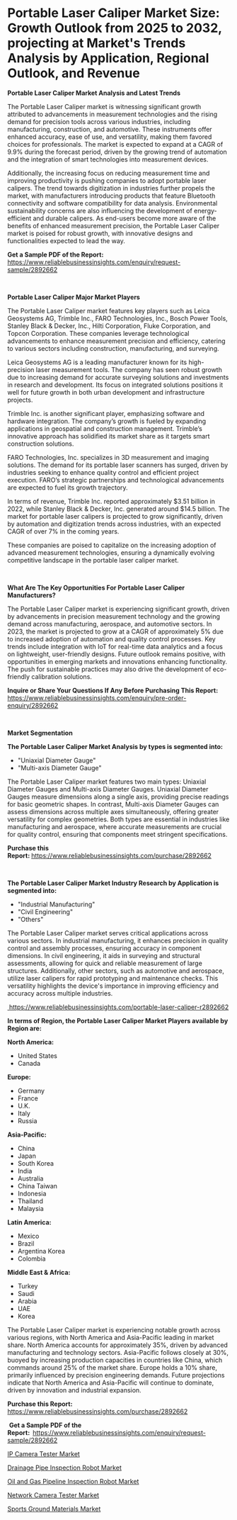 <p><h1>Portable Laser Caliper Market Size: Growth Outlook from 2025 to 2032, projecting at Market's Trends Analysis by Application, Regional Outlook, and Revenue</h1></p><p><strong>Portable Laser Caliper Market Analysis and Latest Trends</strong></p>
<p><p>The Portable Laser Caliper market is witnessing significant growth attributed to advancements in measurement technologies and the rising demand for precision tools across various industries, including manufacturing, construction, and automotive. These instruments offer enhanced accuracy, ease of use, and versatility, making them favored choices for professionals. The market is expected to expand at a CAGR of 9.9% during the forecast period, driven by the growing trend of automation and the integration of smart technologies into measurement devices. </p><p>Additionally, the increasing focus on reducing measurement time and improving productivity is pushing companies to adopt portable laser calipers. The trend towards digitization in industries further propels the market, with manufacturers introducing products that feature Bluetooth connectivity and software compatibility for data analysis. Environmental sustainability concerns are also influencing the development of energy-efficient and durable calipers. As end-users become more aware of the benefits of enhanced measurement precision, the Portable Laser Caliper market is poised for robust growth, with innovative designs and functionalities expected to lead the way.</p></p>
<p><strong>Get a Sample PDF of the Report:&nbsp;</strong> <a href="https://www.reliablebusinessinsights.com/enquiry/request-sample/2892662?utm_campaign=1106&utm_medium=2&utm_source=Github&utm_content=ia&utm_term=15032025&utm_id=portable-laser-caliper">https://www.reliablebusinessinsights.com/enquiry/request-sample/2892662</a></p>
<p>&nbsp;</p>
<p><strong>Portable Laser Caliper Major Market Players</strong></p>
<p><p>The Portable Laser Caliper market features key players such as Leica Geosystems AG, Trimble Inc., FARO Technologies, Inc., Bosch Power Tools, Stanley Black & Decker, Inc., Hilti Corporation, Fluke Corporation, and Topcon Corporation. These companies leverage technological advancements to enhance measurement precision and efficiency, catering to various sectors including construction, manufacturing, and surveying.</p><p>Leica Geosystems AG is a leading manufacturer known for its high-precision laser measurement tools. The company has seen robust growth due to increasing demand for accurate surveying solutions and investments in research and development. Its focus on integrated solutions positions it well for future growth in both urban development and infrastructure projects.</p><p>Trimble Inc. is another significant player, emphasizing software and hardware integration. The company’s growth is fueled by expanding applications in geospatial and construction management. Trimble’s innovative approach has solidified its market share as it targets smart construction solutions.</p><p>FARO Technologies, Inc. specializes in 3D measurement and imaging solutions. The demand for its portable laser scanners has surged, driven by industries seeking to enhance quality control and efficient project execution. FARO’s strategic partnerships and technological advancements are expected to fuel its growth trajectory.</p><p>In terms of revenue, Trimble Inc. reported approximately $3.51 billion in 2022, while Stanley Black & Decker, Inc. generated around $14.5 billion. The market for portable laser calipers is projected to grow significantly, driven by automation and digitization trends across industries, with an expected CAGR of over 7% in the coming years. </p><p>These companies are poised to capitalize on the increasing adoption of advanced measurement technologies, ensuring a dynamically evolving competitive landscape in the portable laser caliper market.</p></p>
<p>&nbsp;</p>
<p><strong>What Are The Key Opportunities For Portable Laser Caliper Manufacturers?</strong></p>
<p><p>The Portable Laser Caliper market is experiencing significant growth, driven by advancements in precision measurement technology and the growing demand across manufacturing, aerospace, and automotive sectors. In 2023, the market is projected to grow at a CAGR of approximately 5% due to increased adoption of automation and quality control processes. Key trends include integration with IoT for real-time data analytics and a focus on lightweight, user-friendly designs. Future outlook remains positive, with opportunities in emerging markets and innovations enhancing functionality. The push for sustainable practices may also drive the development of eco-friendly calibration solutions.</p></p>
<p><strong>Inquire or Share Your Questions If Any Before Purchasing This Report:</strong> <a href="https://www.reliablebusinessinsights.com/enquiry/pre-order-enquiry/2892662?utm_campaign=1106&utm_medium=2&utm_source=Github&utm_content=ia&utm_term=15032025&utm_id=portable-laser-caliper">https://www.reliablebusinessinsights.com/enquiry/pre-order-enquiry/2892662</a></p>
<p>&nbsp;</p>
<p><strong>Market Segmentation</strong></p>
<p><strong>The Portable Laser Caliper Market Analysis by types is segmented into:</strong></p>
<p><ul><li>"Uniaxial Diameter Gauge"</li><li>"Multi-axis Diameter Gauge"</li></ul></p>
<p><p>The Portable Laser Caliper market features two main types: Uniaxial Diameter Gauges and Multi-axis Diameter Gauges. Uniaxial Diameter Gauges measure dimensions along a single axis, providing precise readings for basic geometric shapes. In contrast, Multi-axis Diameter Gauges can assess dimensions across multiple axes simultaneously, offering greater versatility for complex geometries. Both types are essential in industries like manufacturing and aerospace, where accurate measurements are crucial for quality control, ensuring that components meet stringent specifications.</p></p>
<p><strong>Purchase this Report:&nbsp;</strong><a href="https://www.reliablebusinessinsights.com/purchase/2892662?utm_campaign=1106&utm_medium=2&utm_source=Github&utm_content=ia&utm_term=15032025&utm_id=portable-laser-caliper">https://www.reliablebusinessinsights.com/purchase/2892662</a></p>
<p>&nbsp;</p>
<p><strong>The Portable Laser Caliper Market Industry Research by Application is segmented into:</strong></p>
<p><ul><li>"Industrial Manufacturing"</li><li>"Civil Engineering"</li><li>"Others"</li></ul></p>
<p><p>The Portable Laser Caliper market serves critical applications across various sectors. In industrial manufacturing, it enhances precision in quality control and assembly processes, ensuring accuracy in component dimensions. In civil engineering, it aids in surveying and structural assessments, allowing for quick and reliable measurement of large structures. Additionally, other sectors, such as automotive and aerospace, utilize laser calipers for rapid prototyping and maintenance checks. This versatility highlights the device's importance in improving efficiency and accuracy across multiple industries.</p></p>
<p><a href="https://www.reliablebusinessinsights.com/portable-laser-caliper-r2892662?utm_campaign=1106&utm_medium=2&utm_source=Github&utm_content=ia&utm_term=15032025&utm_id=portable-laser-caliper">&nbsp;https://www.reliablebusinessinsights.com/portable-laser-caliper-r2892662</a></p>
<p><strong>In terms of Region, the Portable Laser Caliper Market Players available by Region are:</strong></p>
<p>
    <p> <strong> North America: </strong>
        <ul>
            <li>United States</li>
            <li>Canada</li>
        </ul>
        </p> 
    <p> <strong> Europe: </strong>
        <ul>
            <li>Germany</li>
            <li>France</li>
            <li>U.K.</li>
            <li>Italy</li>
            <li>Russia</li>
        </ul>
        </p> 
    <p> <strong> Asia-Pacific: </strong>
        <ul>
            <li>China</li>
            <li>Japan</li>
            <li>South Korea</li>
            <li>India</li>
            <li>Australia</li>
            <li>China Taiwan</li>
            <li>Indonesia</li>
            <li>Thailand</li>
            <li>Malaysia</li>
        </ul>
        </p> 
    <p> <strong> Latin America: </strong>
        <ul>
            <li>Mexico</li>
            <li>Brazil</li>
            <li>Argentina Korea</li>
            <li>Colombia</li>
        </ul>
        </p> 
    <p> <strong> Middle East & Africa: </strong>
        <ul>
            <li>Turkey</li>
            <li>Saudi</li>
            <li>Arabia</li>
            <li>UAE</li>
            <li>Korea</li>
        </ul>
    </p>
    </p>
<p><p>The Portable Laser Caliper market is experiencing notable growth across various regions, with North America and Asia-Pacific leading in market share. North America accounts for approximately 35%, driven by advanced manufacturing and technology sectors. Asia-Pacific follows closely at 30%, buoyed by increasing production capacities in countries like China, which commands around 25% of the market share. Europe holds a 10% share, primarily influenced by precision engineering demands. Future projections indicate that North America and Asia-Pacific will continue to dominate, driven by innovation and industrial expansion.</p></p>
<p><strong>Purchase this Report: </strong><a href="https://www.reliablebusinessinsights.com/purchase/2892662?utm_campaign=1106&utm_medium=2&utm_source=Github&utm_content=ia&utm_term=15032025&utm_id=portable-laser-caliper">https://www.reliablebusinessinsights.com/purchase/2892662</a></p>
<p>&nbsp;<strong>Get a Sample PDF of the Report:&nbsp;&nbsp;</strong><a href="https://www.reliablebusinessinsights.com/enquiry/request-sample/2892662?utm_campaign=1106&utm_medium=2&utm_source=Github&utm_content=ia&utm_term=15032025&utm_id=portable-laser-caliper">https://www.reliablebusinessinsights.com/enquiry/request-sample/2892662</a></p>
<p><strong></strong></p>
<p><p><a href="https://github.com/hutchkloor4x/Market-Research-Report-List-1/blob/main/ip-camera-tester-market.md?utm_campaign=1106&utm_medium=2&utm_source=Github&utm_content=ia&utm_term=15032025&utm_id=portable-laser-caliper">IP Camera Tester Market</a></p><p><a href="https://github.com/kimanyuzuga/Market-Research-Report-List-1/blob/main/drainage-pipe-inspection-robot-market.md?utm_campaign=1106&utm_medium=2&utm_source=Github&utm_content=ia&utm_term=15032025&utm_id=portable-laser-caliper">Drainage Pipe Inspection Robot Market</a></p><p><a href="https://github.com/ludongfomban/Market-Research-Report-List-1/blob/main/oil-and-gas-pipeline-inspection-robot-market.md?utm_campaign=1106&utm_medium=2&utm_source=Github&utm_content=ia&utm_term=15032025&utm_id=portable-laser-caliper">Oil and Gas Pipeline Inspection Robot Market</a></p><p><a href="https://github.com/lalkobrinarb/Market-Research-Report-List-1/blob/main/network-camera-tester-market.md?utm_campaign=1106&utm_medium=2&utm_source=Github&utm_content=ia&utm_term=15032025&utm_id=portable-laser-caliper">Network Camera Tester Market</a></p><p><a href="https://github.com/variothonia/Market-Research-Report-List-1/blob/main/sports-ground-materials-market.md?utm_campaign=1106&utm_medium=2&utm_source=Github&utm_content=ia&utm_term=15032025&utm_id=portable-laser-caliper">Sports Ground Materials Market</a></p></p>